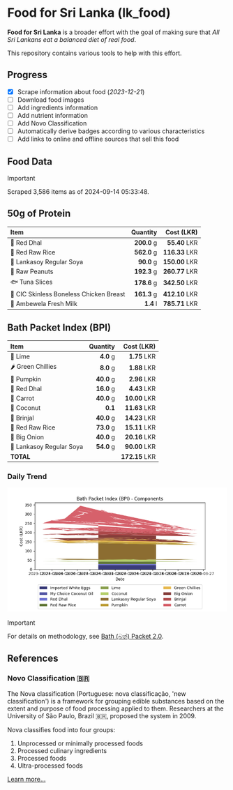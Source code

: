 # Food for Sri Lanka (lk_food)

**Food for Sri Lanka** is a broader effort with the goal of making sure that *All Sri Lankans eat a balanced diet of real food*.

This repository contains various tools to help with this effort.

## Progress

* [X] Scrape information about food (*2023-12-21*)
* [ ] Download food images
* [ ] Add ingredients information
* [ ] Add nutrient information
* [ ] Add Novo Classification
* [ ] Automatically derive badges according to various characteristics
* [ ] Add links to online and offline sources that sell this food

## Food Data

> [!IMPORTANT]
> Scraped 3,586 items as of 2024-09-14 05:33:48.

## 50g of Protein

<div id="table_protein">

Item | Quantity | Cost (LKR)
:--- | ---: | ---:
🍲 Red Dhal | **200.0** g | **55.40** LKR
🍚 Red Raw Rice | **562.0** g | **116.33** LKR
🍲 Lankasoy Regular Soya | **90.0** g | **150.00** LKR
🥜 Raw Peanuts | **192.3** g | **260.77** LKR
🐟 Tuna Slices | **178.6** g | **342.50** LKR
🍗 CIC Skinless Boneless Chicken Breast | **161.3** g | **412.10** LKR
🥛 Ambewela Fresh Milk | **1.4** l | **785.71** LKR

</div>

## Bath Packet Index (BPI)

<div id="table_bp">

Item | Quantity | Cost (LKR)
:--- | ---: | ---:
🍋 Lime | **4.0** g | **1.75** LKR
🌶️ Green Chillies | **8.0** g | **1.88** LKR
🎃 Pumpkin | **40.0** g | **2.96** LKR
🍲 Red Dhal | **16.0** g | **4.43** LKR
🥕 Carrot | **40.0** g | **10.00** LKR
🥥 Coconut | **0.1**  | **11.63** LKR
🍆 Brinjal | **40.0** g | **14.23** LKR
🍚 Red Raw Rice | **73.0** g | **15.11** LKR
🧅 Big Onion | **40.0** g | **20.16** LKR
🍲 Lankasoy Regular Soya | **54.0** g | **90.00** LKR
**TOTAL** |   | **172.15** LKR

</div>

### Daily Trend

![BPI](images/bpi.png)

> [!IMPORTANT]
> For details on methodology, see [Bath (බත්) Packet 2.0](https://medium.com/on-economics/bath-%E0%B6%B6%E0%B6%AD%E0%B7%8A-packet-2-0-f3e999c54bf5).

## References

### Novo Classification 🇧🇷

The Nova classification (Portuguese: nova classificação, 'new classification') is a framework for grouping edible substances based on the extent and purpose of food processing applied to them. Researchers at the University of São Paulo, Brazil 🇧🇷, proposed the system in 2009.

Nova classifies food into four groups:

1. Unprocessed or minimally processed foods
2. Processed culinary ingredients
3. Processed foods
4. Ultra-processed foods

[Learn more...](https://en.wikipedia.org/wiki/Nova_classification)
